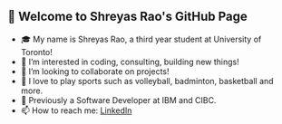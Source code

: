 ## 👋 Welcome to Shreyas Rao's GitHub Page

- 🎓 My name is Shreyas Rao, a third year student at University of Toronto!
- 👀 I’m interested in coding, consulting, building new things!
- 🌱 I’m looking to collaborate on projects!
- 🏅 I love to play sports such as volleyball, badminton, basketball and more.
- 🏢 Previously a Software Developer at IBM and CIBC.
- 📫 How to reach me: [LinkedIn](https://www.linkedin.com/in/shreyasrao14/)
